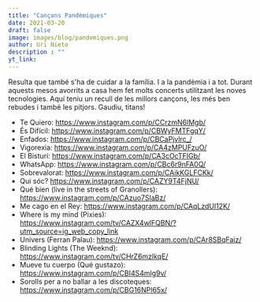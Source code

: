```yaml
---
title: "Cançons Pandèmiques"
date: 2021-03-20
draft: false
image: images/blog/pandemiques.png
author: Uri Nieto
description : ""
yt_link:
---
```


Resulta que també s'ha de cuidar a la família. I a la pandèmia i a tot.
Durant aquests mesos avorrits a casa hem fet molts concerts utilitzant les noves tecnologies.
Aquí teniu un recull de les millors cançons, les més ben rebudes i també les pitjors. Gaudiu, titans!

- Te Quiero: https://www.instagram.com/p/CCrzmN6lMgb/
- És Difícil: https://www.instagram.com/p/CBWyFMTFgqY/
- Enfados: https://www.instagram.com/p/CBCaPjvlrc_/
- Vigorexia: https://www.instagram.com/p/CA4zMPUFzuO/
- El Bisturí: https://www.instagram.com/p/CA3cOcTFIGb/
- WhatsApp: https://www.instagram.com/p/CBc6r9nFA0Q/
- Sobrevalorat: https://www.instagram.com/p/CAikKGLFCKk/
- Qui sóc? https://www.instagram.com/p/CAZY9T4FjNU/
- Qué bien (live in the streets of Granollers): https://www.instagram.com/p/CAzuo7SlaBz/
- Me cago en el Rey: https://www.instagram.com/p/CAqLzdUl12K/
- Where is my mind (Pixies): https://www.instagram.com/tv/CAZX4wlFQBN/?utm_source=ig_web_copy_link
- Univers (Ferran Palau): https://www.instagram.com/p/CAr8SBqFaiz/
- Blinding Lights (The Weeknd): https://www.instagram.com/tv/CHrZ6mzlkqE/
- Mueve tu cuerpo (Qué gustazo): https://www.instagram.com/p/CBI4S4mlg9v/
- Sorolls per a no ballar a les discoteques: https://www.instagram.com/p/CBG16NPl65x/


